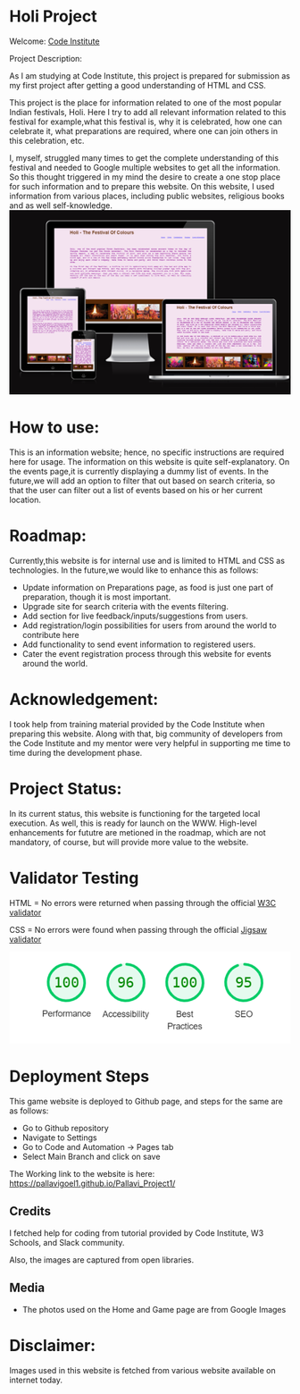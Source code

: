 # Holi Project

Welcome: [Code Institute](https://codeinstitute.net)

Project Description: 

As I am studying at Code Institute, this project is prepared for submission as my first project after getting a good understanding of HTML and CSS.

This project is the place for information related to one of the most popular Indian festivals, Holi. Here I try to add all relevant information related to this festival for example,what this festival is, why it is celebrated, how one can celebrate it, what preparations are required, where one can join others in this celebration, etc. 

I, myself, struggled many times to get the complete understanding of this festival and needed to Google multiple websites to get all the information. 
So this thought triggered in my mind the desire to create a one stop place for such information and to prepare this website. On this website, I used information 
from various places, including public websites, religious books and as well self-knowledge.
![Response](images/project1Screenshot%202023-08-29%20113712.png)

# How to use: 

This is an information website; hence, no specific instructions are required here for usage. The information on this website is quite self-explanatory. On the events page,it is currently displaying a dummy list of events. In the future,we will add an option to filter that out based on search criteria, so
 that the user can filter out a list of events based on his or her current location.

# Roadmap:

Currently,this website is for internal use and is limited to HTML and CSS as technologies. In the future,we would like to enhance this as follows:
- Update information on Preparations page, as food is just one part of preparation, though it is most important.
- Upgrade site for search criteria with the events filtering.
- Add section for live feedback/inputs/suggestions from users.
- Add registration/login possibilities for users from around the world to contribute here
- Add functionality to send event information to registered users.
- Cater the event registration process through this website for events around the world.

# Acknowledgement:

I took help from training material provided by the Code Institute when preparing this website. Along with that, big community of developers from the Code Institute and my mentor were very helpful in supporting me time to time during the development phase.

# Project Status:

In its current status, this website is functioning for the targeted local execution. As well, this is ready for launch on the WWW. High-level enhancements for fututre are metioned in the roadmap, which are not mandatory, of course, but will provide more value to the website.

# Validator Testing

HTML =
        No errors were returned when passing through the official [W3C validator](https://validator.w3.org)

CSS =
        No errors were found when passing through the official [Jigsaw validator](https://jigsaw.w3.org/css-validator )
        
![Response](images/performensScreenshot%202023-08-29%20222421.png)


# Deployment Steps

This game website is deployed to Github page, and steps for the same are as follows:
- Go to Github repository
- Navigate to Settings
- Go to Code and Automation -> Pages tab
- Select Main Branch and click on save

The Working link to the website is here: https://pallavigoel1.github.io/Pallavi_Project1/

## Credits 

I fetched help for coding from tutorial provided by Code Institute, W3 Schools, and Slack community.

Also, the images are captured from open libraries.

## Media

- The photos used on the Home and Game page are from Google Images
# Disclaimer:

Images used in this website is fetched from various website available on internet today. 
